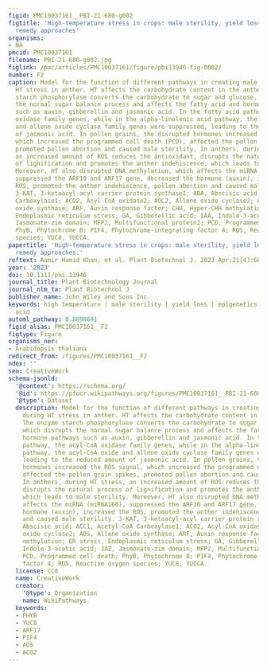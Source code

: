 ```yaml
---
figid: PMC10037161__PBI-21-680-g002
figtitle: 'High‐temperature stress in crops: male sterility, yield loss and potential
  remedy approaches'
organisms:
- NA
pmcid: PMC10037161
filename: PBI-21-680-g002.jpg
figlink: /pmc/articles/PMC10037161/figure/pbi13946-fig-0002/
number: F2
caption: Model for the function of different pathways in creating male sterility during
  HT stress in anther. HT affects the carbohydrate content in the anthers. The enzyme
  starch phosphorylase converts the carbohydrate to sugar and glucose, which disrupts
  the normal sugar balance process and affects the fatty acid and hormone pathways
  such as auxin, gibberellin and jasmonic acid. In the fatty acid pathway, the acyl‐CoA
  oxidase family genes, while in the alpha‐linolenic acid pathway, the acyl‐CoA oxide
  and allene oxide cyclase family genes were suppressed, leading to the reduced amount
  of jasmonic acid. In pollen grains, the disrupted hormones increased the ROS signal,
  which increased the programmed cell death (PCD), affected the pollen grain spikes,
  promoted pollen abortion and caused male sterility. In anthers, during HT stress,
  an increased amount of ROS reduces the antioxidant, disrupts the natural process
  of lignification and promotes the anther indehiscence, which leads to male sterility.
  Moreover, HT also disrupted DNA methylation, which affects the miRNA (miRNA160),
  suppressed the ARF10 and ARF17 gene, decreased the hormone (auxin), increased the
  ROS, promoted the anther indehiscence, pollen abortion and caused male sterility.
  3‐KAT, 3‐ketoacyl‐acyl carrier protein synthaseI; ABA, Abscisic acid; ACC1, Acetyl‐CoA
  Carboxylase1; ACO2, Acyl‐CoA oxidase2; AOC2, Allene oxide cyclase2; AOS, Allene
  oxide synthase; ARF, Auxin response factor; CHH, Hyper‐CHH methylation; ER stress,
  Endoplasmic reticulum stress; GA, Gibberellic acid; IAA, Indole‐3‐acetic acid; JAZ,
  Jasmonate‐zim domain; MFP2, Multifunctional protein2; PCD, Programmed cell death;
  PhyB, Phytochrome B; PIF4, Phytochrome‐integrating factor 4; ROS, Reactive oxygen
  species; YUC8, YUCCA.
papertitle: 'High‐temperature stress in crops: male sterility, yield loss and potential
  remedy approaches.'
reftext: Aamir Hamid Khan, et al. Plant Biotechnol J. 2023 Apr;21(4):680-697.
year: '2023'
doi: 10.1111/pbi.13946
journal_title: Plant Biotechnology Journal
journal_nlm_ta: Plant Biotechnol J
publisher_name: John Wiley and Sons Inc.
keywords: high temperature | male sterility | yield loss | epigenetics | jasmonic
  acid
automl_pathway: 0.8898691
figid_alias: PMC10037161__F2
figtype: Figure
organisms_ner:
- Arabidopsis thaliana
redirect_from: /figures/PMC10037161__F2
ndex: ''
seo: CreativeWork
schema-jsonld:
  '@context': https://schema.org/
  '@id': https://pfocr.wikipathways.org/figures/PMC10037161__PBI-21-680-g002.html
  '@type': Dataset
  description: Model for the function of different pathways in creating male sterility
    during HT stress in anther. HT affects the carbohydrate content in the anthers.
    The enzyme starch phosphorylase converts the carbohydrate to sugar and glucose,
    which disrupts the normal sugar balance process and affects the fatty acid and
    hormone pathways such as auxin, gibberellin and jasmonic acid. In the fatty acid
    pathway, the acyl‐CoA oxidase family genes, while in the alpha‐linolenic acid
    pathway, the acyl‐CoA oxide and allene oxide cyclase family genes were suppressed,
    leading to the reduced amount of jasmonic acid. In pollen grains, the disrupted
    hormones increased the ROS signal, which increased the programmed cell death (PCD),
    affected the pollen grain spikes, promoted pollen abortion and caused male sterility.
    In anthers, during HT stress, an increased amount of ROS reduces the antioxidant,
    disrupts the natural process of lignification and promotes the anther indehiscence,
    which leads to male sterility. Moreover, HT also disrupted DNA methylation, which
    affects the miRNA (miRNA160), suppressed the ARF10 and ARF17 gene, decreased the
    hormone (auxin), increased the ROS, promoted the anther indehiscence, pollen abortion
    and caused male sterility. 3‐KAT, 3‐ketoacyl‐acyl carrier protein synthaseI; ABA,
    Abscisic acid; ACC1, Acetyl‐CoA Carboxylase1; ACO2, Acyl‐CoA oxidase2; AOC2, Allene
    oxide cyclase2; AOS, Allene oxide synthase; ARF, Auxin response factor; CHH, Hyper‐CHH
    methylation; ER stress, Endoplasmic reticulum stress; GA, Gibberellic acid; IAA,
    Indole‐3‐acetic acid; JAZ, Jasmonate‐zim domain; MFP2, Multifunctional protein2;
    PCD, Programmed cell death; PhyB, Phytochrome B; PIF4, Phytochrome‐integrating
    factor 4; ROS, Reactive oxygen species; YUC8, YUCCA.
  license: CC0
  name: CreativeWork
  creator:
    '@type': Organization
    name: WikiPathways
  keywords:
  - PHYB
  - YUC8
  - ARF17
  - PIF4
  - AOS
  - ACO2
---
```

